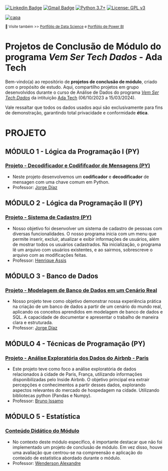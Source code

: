 [![Linkedin Badge](https://img.shields.io/badge/-SarahFR-blue?style=flat-square&logo=Linkedin&logoColor=white&link=https://www.linkedin.com/in/sarahfrezende/)](https://www.linkedin.com/in/sarahfrezende/) 
[![Gmail Badge](https://img.shields.io/badge/-Gmail-c14438?style=flat-square&logo=Gmail&logoColor=white&link=mailto:tgmarinho@gmail.com)](mailto:sarahfrezende@gmail.com) [![Python 3.7+](https://img.shields.io/badge/python-3.7+-blue.svg)](https://www.python.org/downloads/release/python-360/) [![License: GPL v3](https://img.shields.io/badge/License-GPLv3-blue.svg)](https://www.gnu.org/licenses/gpl-3.0) 

[![capa](https://media.discordapp.net/attachments/1063559719291199599/1200114082808872990/Thumb-Adafff.png?ex=65ce3ad6&is=65bbc5d6&hm=73ba2476bea25dd82035533bc19dbfc011eecc545c71eab974603027747ee957&=&format=webp&quality=lossless&width=1025&height=259)](https://github.com/SarahFeanor?tab=repositories)

<sub> 🔗 Visite também >> [Portfólio de Data Science](https://github.com/sarahfeanor/Portfolio-DataScience) e [Portfólio de Power BI](https://github.com/SarahFeanor/Portfolio_PowerBI) </sub>

# Projetos de Conclusão de Módulo do programa _Vem Ser Tech Dados_ - Ada Tech 

Bem-vindo(a) ao repositório de **projetos de conclusão de módulo**, criado com o propósito de estudo. Aqui, compartilho projetos em grupo desenvolvidos durante o curso de Análise de Dados do programa [_Vem Ser Tech Dados_](https://ada.tech/sou-aluno/programas/ifood-vem-ser-tech) da intituição [Ada Tech](https://ada.tech/) (06/10/2023 a 15/03/2024). 

Vale ressaltar que todos os dados usados aqui são exclusivamente para fins de demonstração, garantindo total privacidade e conformidade **ética**. 


# PROJETO

## MÓDULO 1 - Lógica da Programação I (PY) 
### [Projeto - Decodificador e Codififcador de Mensagens (PY)](https://github.com/SarahFeanor/Data_Modeling_Project_ADAtech) 
- Neste projeto desenvolvemos um **codificador** e **decodificador** de mensagen com uma chave comum em Python.
- Professor: [Jorge Díaz](https://www.linkedin.com/in/jchambyd/)
    
## MÓDULO 2 - Lógica da Programação II (PY) 
### [Projeto - Sistema de Cadastro (PY)](https://github.com/SarahFeanor/Registration_System_Project_AdaTech) 
- Nosso objetivo foi desenvolver um sistema de cadastro de pessoas com diversas funcionalidades. O nosso programa inicia com um menu que permite inserir, excluir, atualizar e exibir informações de usuários, além de mostrar todos os usuários cadastrados. Na inicialização, o programa lê um arquivo com usuários existentes, e ao sairmos, sobrescreve o arquivo com as modificações feitas.
- Professor: [Henrique Assis](https://www.linkedin.com/in/henrique-assis-cordeiro-964748118/)

## MÓDULO 3 - Banco de Dados 
### [Projeto - Modelagem de Banco de Dados em um Cenário Real](https://github.com/SarahFeanor/Data_Modeling_Project_ADAtech) 
- Nosso projeto teve como objetivo demonstrar nossa experiência prática na criação de um banco de dados a partir de um cenário do mundo real, aplicando os conceitos aprendidos em modelagem de banco de dados e SQL. A capacidade de documentar e apresentar o trabalho de maneira clara e estruturada.
- Professor: [Jorge Díaz](https://www.linkedin.com/in/jchambyd/)

## MÓDULO 4 - Técnicas de Programação (PY)
### [Projeto - Análise Exploratória dos Dados do Airbnb - Paris](https://github.com/SarahFeanor/Airbnb_Paris_EDA_Project_ADATech) 
- Este projeto teve como foco a análise exploratória de dados relacionados à cidade de Paris, França, utilizando informações disponibilizadas pelo Inside Airbnb. O objetivo principal era extrair percepções e conhecimentos a partir desses dados, explorando aspectos relevantes do mercado de hospedagem na cidade. Utilizando bibliotecas python (Pandas e Numpy).
- Professor: [Bruno Issamo](https://www.linkedin.com/in/bruno-issamo-7a977311a/)

## MÓDULO 5 - Estatística
### [Conteúdo Didático do Módulo](https://github.com/SarahFeanor/Projetos_Curso_AdaTech/tree/main/Downloads/Cursa_ADA_notesbooks/Modulo%2005%20-%20Estat%C3%ADstica)
- No contexto deste módulo específico, é importante destacar que não foi implementado um projeto de conclusão de módulo. Em vez disso, houve uma avaliação que centrou-se na compreensão e aplicação do conteúdo de estatística abordado durante o módulo.
- Professor: [Wenderson Alexandre](https://www.linkedin.com/in/wenderson-alexandre-s-s-perfe?utm_source=share&utm_campaign=share_via&utm_content=profile&utm_medium=ios_app)
